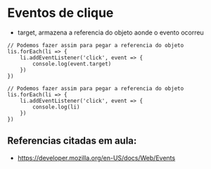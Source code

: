 # Eventos de clique

- target, armazena a referencia do objeto aonde o evento ocorreu

```
// Podemos fazer assim para pegar a referencia do objeto 
lis.forEach(li => {
    li.addEventListener('click', event => {
        console.log(event.target)
    })
})

// Podemos fazer assim para pegar a referencia do objeto 
lis.forEach(li => {
    li.addEventListener('click', event => {
        console.log(li)
    })
})
```


## Referencias citadas em aula:
- https://developer.mozilla.org/en-US/docs/Web/Events